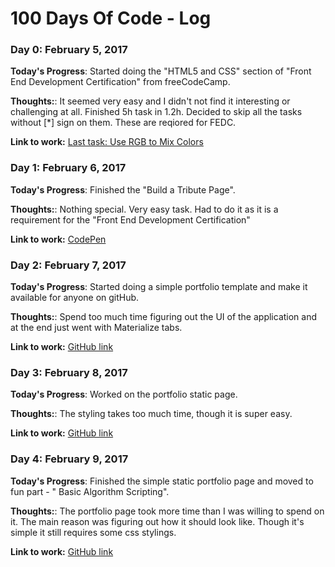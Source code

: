 # 100 Days Of Code - Log

### Day 0: February 5, 2017

**Today's Progress**: Started doing the "HTML5 and CSS" section of "Front End Development Certification" from freeCodeCamp.

**Thoughts:**: It seemed very easy and I didn't not find it interesting or challenging at all. Finished 5h task in 1.2h. Decided to skip all the tasks without [*] sign on them. These are reqiored for FEDC.


**Link to work:**
[Last task: Use RGB to Mix Colors](http://bit.ly/2lcOQb2)


### Day 1: February 6, 2017

**Today's Progress**: Finished the "Build a Tribute Page".

**Thoughts:**: Nothing special. Very easy task. Had to do it as it is a requirement for the "Front End Development Certification"


**Link to work:**
[CodePen](http://codepen.io/maksad/pen/ZLjOXm)


### Day 2: February 7, 2017

**Today's Progress**: Started doing a simple portfolio template and make it available for anyone on gitHub.

**Thoughts:**: Spend too much time figuring out the UI of the application and at the end just went with Materialize tabs.


**Link to work:**
[GitHub link](https://github.com/maksad/portfolio)


### Day 3: February 8, 2017

**Today's Progress**: Worked on the portfolio static page.

**Thoughts:**: The styling takes too much time, though it is super easy.


**Link to work:**
[GitHub link](https://github.com/maksad/portfolio)


### Day 4: February 9, 2017

**Today's Progress**: Finished the simple static portfolio page and moved to fun part - " Basic Algorithm Scripting".

**Thoughts:**: The portfolio page took more time than I was willing to spend on it. The main reason was figuring out how it should look like.
Though it's simple it still requires some css stylings.


**Link to work:**
[GitHub link](https://github.com/maksad/portfolio)
